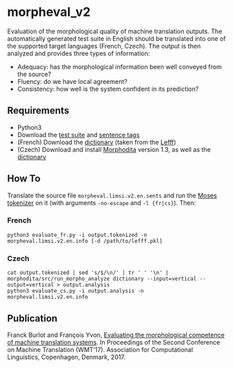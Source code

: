 # morpheval_v2

Evaluation of the morphological quality of machine translation outputs.
The automatically generated test suite in English should be translated
into one of the supported target languages (French, Czech). The output
is then analyzed and provides three types of information:

* Adequacy: has the morphological information been well conveyed from the source?
* Fluency: do we have local agreement?
* Consistency: how well is the system confident in its prediction?

## Requirements

* Python3
* Download the [test suite](https://morpheval.limsi.fr/morpheval.limsi.v2.en.sents) and [sentence tags](https://morpheval.limsi.fr/morpheval.limsi.v2.en.info)
* (French) Download the [dictionary](https://morpheval.limsi.fr/lefff.pkl) (taken from the [Lefff](http://alpage.inria.fr/~sagot/lefff.html))
* (Czech) Download and install [Morphodita](https://github.com/ufal/morphodita/releases/tag/v1.3.0) version 1.3, as well as the [dictionary](https://lindat.mff.cuni.cz/repository/xmlui/handle/11858/00-097C-0000-0023-68D8-1)

## How To

Translate the source file `morpheval.limsi.v2.en.sents` and run the
[Moses tokenizer](https://github.com/moses-smt/mosesdecoder/blob/master/scripts/tokenizer) on it (with arguments `-no-escape` and `-l {fr|cs}`). Then:

### French

`python3 evaluate_fr.py -i output.tokenized -n morpheval.limsi.v2.en.info [-d /path/to/lefff.pkl]`

### Czech

`cat output.tokenized | sed 's/$/\n/' | tr ' ' '\n' | morphodita/src/run_morpho_analyze dictionary --input=vertical --output=vertical > output.analysis` <br>
`python3 evaluate_cs.py -i output.analysis -n morpheval.limsi.v2.en.info`

## Publication

Franck Burlot and François Yvon, [Evaluating the morphological competence of machine translation systems](http://www.statmt.org/wmt17/pdf/WMT05.pdf). In Proceedings of the Second Conference on Machine Translation (WMT’17). Association for Computational Linguistics, Copenhagen, Denmark, 2017.
